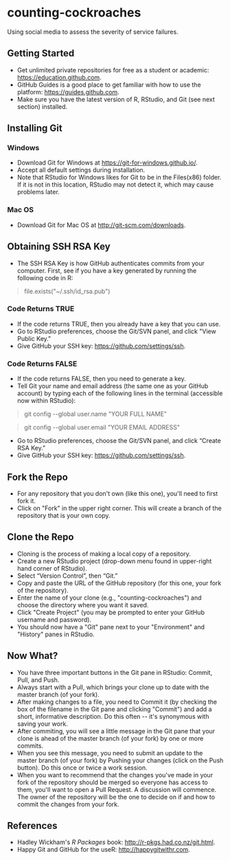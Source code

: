 # counting-cockroaches
Using social media to assess the severity of service failures.

## Getting Started
* Get unlimited private repositories for free as a student or academic: https://education.github.com.
* GitHub Guides is a good place to get familiar with how to use the platform: https://guides.github.com.
* Make sure you have the latest version of R, RStudio, and Git (see next section) installed.

## Installing Git
### Windows
* Download Git for Windows at https://git-for-windows.github.io/.
* Accept all default settings during installation.
* Note that RStudio for Windows likes for Git to be in the Files(x86) folder. If it is not in this location, RStudio may not detect it, which may cause problems later.

### Mac OS
* Download Git for Mac OS at http://git-scm.com/downloads.

## Obtaining SSH RSA Key
* The SSH RSA Key is how GitHub authenticates commits from your computer. First, see if you have a key generated by running the following code in R:

> file.exists("~/.ssh/id_rsa.pub")

### Code Returns TRUE
* If the code returns TRUE, then you already have a key that you can use.
* Go to RStudio preferences, choose the Git/SVN panel, and click "View Public Key."
* Give GitHub your SSH key: https://github.com/settings/ssh.

### Code Returns FALSE
* If the code returns FALSE, then you need to generate a key.
* Tell Git your name and email address (the same one as your GitHub account) by typing each of the following lines in the terminal (accessible now within RStudio):

> git config --global user.name "YOUR FULL NAME"

> git config --global user.email "YOUR EMAIL ADDRESS"

* Go to RStudio preferences, choose the Git/SVN panel, and click “Create RSA Key.”
* Give GitHub your SSH key: https://github.com/settings/ssh.

## Fork the Repo
* For any repository that you don't own (like this one), you'll need to first fork it.
* Click on "Fork" in the upper right corner. This will create a branch of the repository that is your own copy.

## Clone the Repo
* Cloning is the process of making a local copy of a repository.
* Create a new RStudio project (drop-down menu found in upper-right hand corner of RStudio).
* Select “Version Control”, then “Git.”
* Copy and paste the URL of the GitHub repository (for this one, your fork of the repository).
* Enter the name of your clone (e.g., "counting-cockroaches") and choose the directory where you want it saved.
* Click "Create Project" (you may be prompted to enter your GitHub username and password).
* You should now have a "Git" pane next to your "Environment" and "History" panes in RStudio.

## Now What?
* You have three important buttons in the Git pane in RStudio: Commit, Pull, and Push.
* Always start with a Pull, which brings your clone up to date with the master branch (of your fork).
* After making changes to a file, you need to Commit it (by checking the box of the filename in the Git pane and clicking "Commit") and add a short, informative description. Do this often -- it's synonymous with saving your work.
* After commiting, you will see a little message in the Git pane that your clone is ahead of the master branch (of your fork) by one or more commits.
* When you see this message, you need to submit an update to the master branch (of your fork) by Pushing your changes (click on the Push button). Do this once or twice a work session.
* When you want to recommend that the changes you've made in your fork of the repository should be merged so everyone has access to them, you'll want to open a Pull Request. A discussion will commence. The owner of the repository will be the one to decide on if and how to commit the changes from your fork.

## References
* Hadley Wickham's *R Packages* book: http://r-pkgs.had.co.nz/git.html.
* Happy Git and GitHub for the useR: http://happygitwithr.com.
